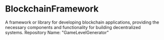 # BlockchainFramework
A framework or library for developing blockchain applications, providing the necessary components and functionality for building decentralized systems.  Repository Name: "GameLevelGenerator"
